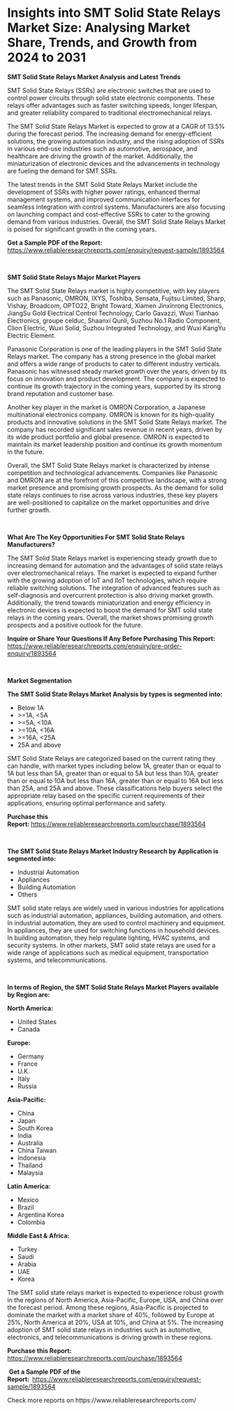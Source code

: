<p><h1>Insights into SMT Solid State Relays Market Size: Analysing Market Share, Trends, and Growth from 2024 to 2031</h1></p><p><strong>SMT Solid State Relays Market Analysis and Latest Trends</strong></p>
<p><p>SMT Solid State Relays (SSRs) are electronic switches that are used to control power circuits through solid state electronic components. These relays offer advantages such as faster switching speeds, longer lifespan, and greater reliability compared to traditional electromechanical relays.</p><p>The SMT Solid State Relays Market is expected to grow at a CAGR of 13.5% during the forecast period. The increasing demand for energy-efficient solutions, the growing automation industry, and the rising adoption of SSRs in various end-use industries such as automotive, aerospace, and healthcare are driving the growth of the market. Additionally, the miniaturization of electronic devices and the advancements in technology are fueling the demand for SMT SSRs.</p><p>The latest trends in the SMT Solid State Relays Market include the development of SSRs with higher power ratings, enhanced thermal management systems, and improved communication interfaces for seamless integration with control systems. Manufacturers are also focusing on launching compact and cost-effective SSRs to cater to the growing demand from various industries. Overall, the SMT Solid State Relays Market is poised for significant growth in the coming years.</p></p>
<p><strong>Get a Sample PDF of the Report:&nbsp;</strong> <a href="https://www.reliableresearchreports.com/enquiry/request-sample/1893564">https://www.reliableresearchreports.com/enquiry/request-sample/1893564</a></p>
<p>&nbsp;</p>
<p><strong>SMT Solid State Relays Major Market Players</strong></p>
<p><p>The SMT Solid State Relays market is highly competitive, with key players such as Panasonic, OMRON, IXYS, Toshiba, Sensata, Fujitsu Limited, Sharp, Vishay, Broadcom, OPTO22, Bright Toward, Xiamen Jinxinrong Electronics, JiangSu Gold Electrical Control Technology, Carlo Gavazzi, Wuxi Tianhao Electronics, groupe celduc, Shaanxi Qunli, Suzhou No.1 Radio Component, Clion Electric, Wuxi Solid, Suzhou Integrated Technology, and Wuxi KangYu Electric Element.</p><p>Panasonic Corporation is one of the leading players in the SMT Solid State Relays market. The company has a strong presence in the global market and offers a wide range of products to cater to different industry verticals. Panasonic has witnessed steady market growth over the years, driven by its focus on innovation and product development. The company is expected to continue its growth trajectory in the coming years, supported by its strong brand reputation and customer base.</p><p>Another key player in the market is OMRON Corporation, a Japanese multinational electronics company. OMRON is known for its high-quality products and innovative solutions in the SMT Solid State Relays market. The company has recorded significant sales revenue in recent years, driven by its wide product portfolio and global presence. OMRON is expected to maintain its market leadership position and continue its growth momentum in the future.</p><p>Overall, the SMT Solid State Relays market is characterized by intense competition and technological advancements. Companies like Panasonic and OMRON are at the forefront of this competitive landscape, with a strong market presence and promising growth prospects. As the demand for solid state relays continues to rise across various industries, these key players are well-positioned to capitalize on the market opportunities and drive further growth.</p></p>
<p>&nbsp;</p>
<p><strong>What Are The Key Opportunities For SMT Solid State Relays Manufacturers?</strong></p>
<p><p>The SMT Solid State Relays market is experiencing steady growth due to increasing demand for automation and the advantages of solid state relays over electromechanical relays. The market is expected to expand further with the growing adoption of IoT and IIoT technologies, which require reliable switching solutions. The integration of advanced features such as self-diagnosis and overcurrent protection is also driving market growth. Additionally, the trend towards miniaturization and energy efficiency in electronic devices is expected to boost the demand for SMT solid state relays in the coming years. Overall, the market shows promising growth prospects and a positive outlook for the future.</p></p>
<p><strong>Inquire or Share Your Questions If Any Before Purchasing This Report:</strong> <a href="https://www.reliableresearchreports.com/enquiry/pre-order-enquiry/1893564">https://www.reliableresearchreports.com/enquiry/pre-order-enquiry/1893564</a></p>
<p>&nbsp;</p>
<p><strong>Market Segmentation</strong></p>
<p><strong>The SMT Solid State Relays Market Analysis by types is segmented into:</strong></p>
<p><ul><li>Below 1A</li><li>>=1A, <5A</li><li>>=5A, <10A</li><li>>=10A, <16A</li><li>>=16A, <25A</li><li>25A and above</li></ul></p>
<p><p>SMT Solid State Relays are categorized based on the current rating they can handle, with market types including below 1A, greater than or equal to 1A but less than 5A, greater than or equal to 5A but less than 10A, greater than or equal to 10A but less than 16A, greater than or equal to 16A but less than 25A, and 25A and above. These classifications help buyers select the appropriate relay based on the specific current requirements of their applications, ensuring optimal performance and safety.</p></p>
<p><strong>Purchase this Report:&nbsp;</strong><a href="https://www.reliableresearchreports.com/purchase/1893564">https://www.reliableresearchreports.com/purchase/1893564</a></p>
<p>&nbsp;</p>
<p><strong>The SMT Solid State Relays Market Industry Research by Application is segmented into:</strong></p>
<p><ul><li>Industrial Automation</li><li>Appliances</li><li>Building Automation</li><li>Others</li></ul></p>
<p><p>SMT solid state relays are widely used in various industries for applications such as industrial automation, appliances, building automation, and others. In industrial automation, they are used to control machinery and equipment. In appliances, they are used for switching functions in household devices. In building automation, they help regulate lighting, HVAC systems, and security systems. In other markets, SMT solid state relays are used for a wide range of applications such as medical equipment, transportation systems, and telecommunications.</p></p>
<p>&nbsp;</p>
<p><strong>In terms of Region, the SMT Solid State Relays Market Players available by Region are:</strong></p>
<p>
    <p> <strong> North America: </strong>
        <ul>
            <li>United States</li>
            <li>Canada</li>
        </ul>
        </p> 
    <p> <strong> Europe: </strong>
        <ul>
            <li>Germany</li>
            <li>France</li>
            <li>U.K.</li>
            <li>Italy</li>
            <li>Russia</li>
        </ul>
        </p> 
    <p> <strong> Asia-Pacific: </strong>
        <ul>
            <li>China</li>
            <li>Japan</li>
            <li>South Korea</li>
            <li>India</li>
            <li>Australia</li>
            <li>China Taiwan</li>
            <li>Indonesia</li>
            <li>Thailand</li>
            <li>Malaysia</li>
        </ul>
        </p> 
    <p> <strong> Latin America: </strong>
        <ul>
            <li>Mexico</li>
            <li>Brazil</li>
            <li>Argentina Korea</li>
            <li>Colombia</li>
        </ul>
        </p> 
    <p> <strong> Middle East & Africa: </strong>
        <ul>
            <li>Turkey</li>
            <li>Saudi</li>
            <li>Arabia</li>
            <li>UAE</li>
            <li>Korea</li>
        </ul>
    </p>
    </p>
<p><p>The SMT solid state relays market is expected to experience robust growth in the regions of North America, Asia-Pacific, Europe, USA, and China over the forecast period. Among these regions, Asia-Pacific is projected to dominate the market with a market share of 40%, followed by Europe at 25%, North America at 20%, USA at 10%, and China at 5%. The increasing adoption of SMT solid state relays in industries such as automotive, electronics, and telecommunications is driving growth in these regions.</p></p>
<p><strong>Purchase this Report: </strong><a href="https://www.reliableresearchreports.com/purchase/1893564">https://www.reliableresearchreports.com/purchase/1893564</a></p>
<p>&nbsp;<strong>Get a Sample PDF of the Report:&nbsp;&nbsp;</strong><a href="https://www.reliableresearchreports.com/enquiry/request-sample/1893564">https://www.reliableresearchreports.com/enquiry/request-sample/1893564</a></p>
<p><strong></strong></p>
<p>Check more reports on https://www.reliableresearchreports.com/</p>
